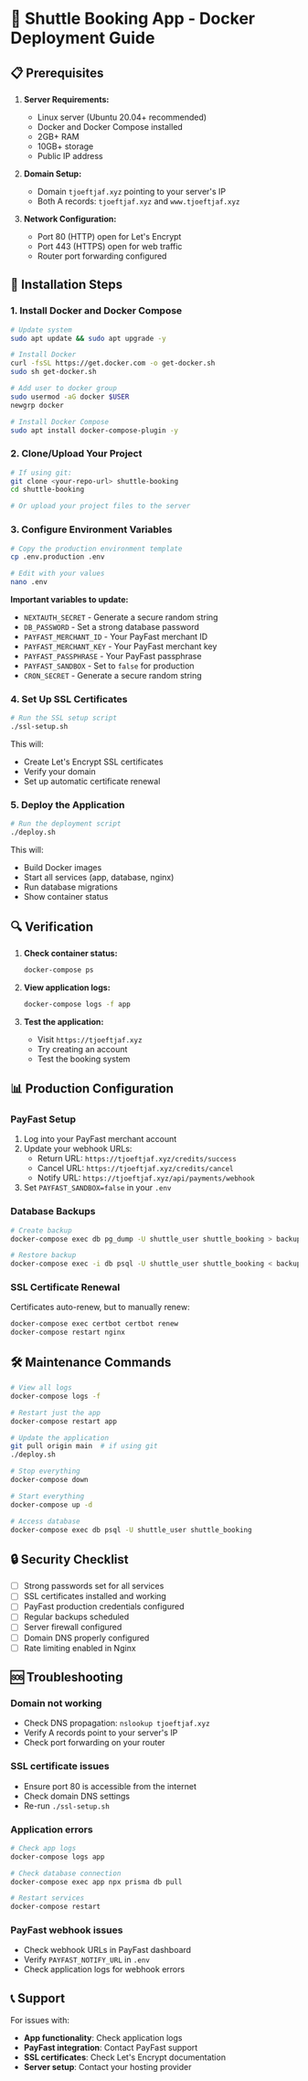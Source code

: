 # 🚀 Shuttle Booking App - Docker Deployment Guide

## 📋 Prerequisites

1. **Server Requirements:**
   - Linux server (Ubuntu 20.04+ recommended)
   - Docker and Docker Compose installed
   - 2GB+ RAM
   - 10GB+ storage
   - Public IP address

2. **Domain Setup:**
   - Domain `tjoeftjaf.xyz` pointing to your server's IP
   - Both A records: `tjoeftjaf.xyz` and `www.tjoeftjaf.xyz`

3. **Network Configuration:**
   - Port 80 (HTTP) open for Let's Encrypt
   - Port 443 (HTTPS) open for web traffic
   - Router port forwarding configured

## 🔧 Installation Steps

### 1. Install Docker and Docker Compose
```bash
# Update system
sudo apt update && sudo apt upgrade -y

# Install Docker
curl -fsSL https://get.docker.com -o get-docker.sh
sudo sh get-docker.sh

# Add user to docker group
sudo usermod -aG docker $USER
newgrp docker

# Install Docker Compose
sudo apt install docker-compose-plugin -y
```

### 2. Clone/Upload Your Project
```bash
# If using git:
git clone <your-repo-url> shuttle-booking
cd shuttle-booking

# Or upload your project files to the server
```

### 3. Configure Environment Variables
```bash
# Copy the production environment template
cp .env.production .env

# Edit with your values
nano .env
```

**Important variables to update:**
- `NEXTAUTH_SECRET` - Generate a secure random string
- `DB_PASSWORD` - Set a strong database password
- `PAYFAST_MERCHANT_ID` - Your PayFast merchant ID
- `PAYFAST_MERCHANT_KEY` - Your PayFast merchant key
- `PAYFAST_PASSPHRASE` - Your PayFast passphrase
- `PAYFAST_SANDBOX` - Set to `false` for production
- `CRON_SECRET` - Generate a secure random string

### 4. Set Up SSL Certificates
```bash
# Run the SSL setup script
./ssl-setup.sh
```

This will:
- Create Let's Encrypt SSL certificates
- Verify your domain
- Set up automatic certificate renewal

### 5. Deploy the Application
```bash
# Run the deployment script
./deploy.sh
```

This will:
- Build Docker images
- Start all services (app, database, nginx)
- Run database migrations
- Show container status

## 🔍 Verification

1. **Check container status:**
   ```bash
   docker-compose ps
   ```

2. **View application logs:**
   ```bash
   docker-compose logs -f app
   ```

3. **Test the application:**
   - Visit `https://tjoeftjaf.xyz`
   - Try creating an account
   - Test the booking system

## 📊 Production Configuration

### PayFast Setup
1. Log into your PayFast merchant account
2. Update your webhook URLs:
   - Return URL: `https://tjoeftjaf.xyz/credits/success`
   - Cancel URL: `https://tjoeftjaf.xyz/credits/cancel`
   - Notify URL: `https://tjoeftjaf.xyz/api/payments/webhook`
3. Set `PAYFAST_SANDBOX=false` in your `.env`

### Database Backups
```bash
# Create backup
docker-compose exec db pg_dump -U shuttle_user shuttle_booking > backup.sql

# Restore backup
docker-compose exec -i db psql -U shuttle_user shuttle_booking < backup.sql
```

### SSL Certificate Renewal
Certificates auto-renew, but to manually renew:
```bash
docker-compose exec certbot certbot renew
docker-compose restart nginx
```

## 🛠️ Maintenance Commands

```bash
# View all logs
docker-compose logs -f

# Restart just the app
docker-compose restart app

# Update the application
git pull origin main  # if using git
./deploy.sh

# Stop everything
docker-compose down

# Start everything
docker-compose up -d

# Access database
docker-compose exec db psql -U shuttle_user shuttle_booking
```

## 🔒 Security Checklist

- [ ] Strong passwords set for all services
- [ ] SSL certificates installed and working
- [ ] PayFast production credentials configured
- [ ] Regular backups scheduled
- [ ] Server firewall configured
- [ ] Domain DNS properly configured
- [ ] Rate limiting enabled in Nginx

## 🆘 Troubleshooting

### Domain not working
- Check DNS propagation: `nslookup tjoeftjaf.xyz`
- Verify A records point to your server's IP
- Check port forwarding on your router

### SSL certificate issues
- Ensure port 80 is accessible from the internet
- Check domain DNS settings
- Re-run `./ssl-setup.sh`

### Application errors
```bash
# Check app logs
docker-compose logs app

# Check database connection
docker-compose exec app npx prisma db pull

# Restart services
docker-compose restart
```

### PayFast webhook issues
- Check webhook URLs in PayFast dashboard
- Verify `PAYFAST_NOTIFY_URL` in `.env`
- Check application logs for webhook errors

## 📞 Support

For issues with:
- **App functionality**: Check application logs
- **PayFast integration**: Contact PayFast support
- **SSL certificates**: Check Let's Encrypt documentation
- **Server setup**: Contact your hosting provider